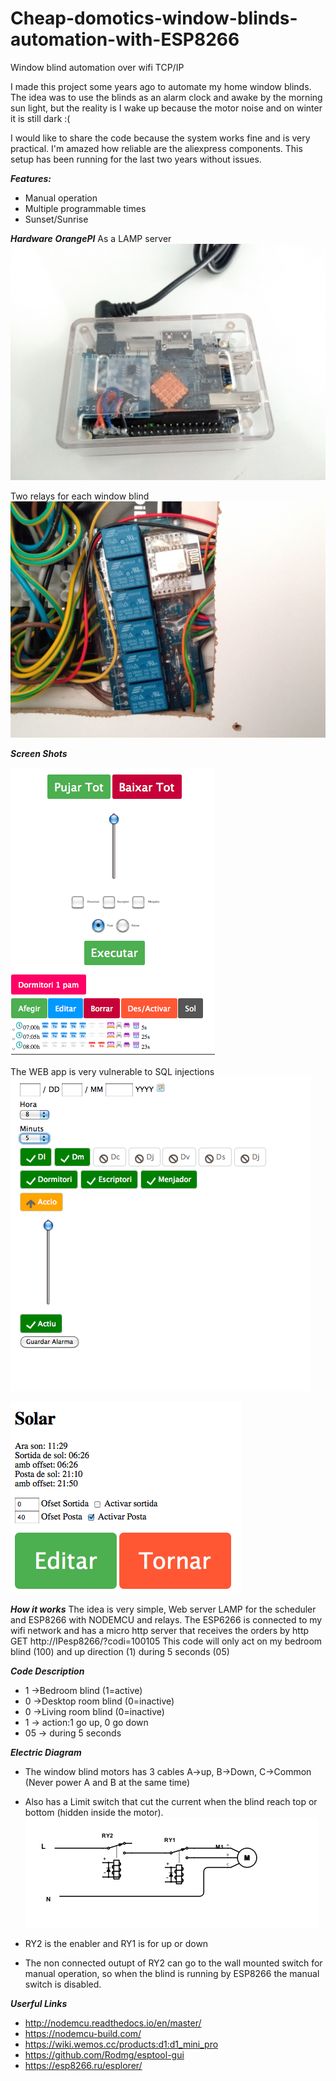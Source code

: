 # Cheap-domotics-window-blinds-automation-with-ESP8266
Window blind automation over wifi TCP/IP

I made this project some years ago to automate my home window blinds. The idea was to use the blinds as an alarm clock and awake by the morning sun light, but the reality is I wake up because the motor noise and on winter it is still dark :(

I would like to share the code because the system works fine and is very practical. I'm amazed how reliable are the aliexpress components. This setup has been running for the last two years without issues.

***Features:***
- Manual operation
- Multiple programmable times
- Sunset/Sunrise

***Hardware***
***OrangePI***
As a LAMP server
![OrangePI](https://raw.githubusercontent.com/lobernat/Cheap-domotics-window-blinds-automation-with-ESP8266/master/screenshots/OrangePI.jpg)

Two relays for each window blind
![Relays](https://raw.githubusercontent.com/lobernat/Cheap-domotics-window-blinds-automation-with-ESP8266/master/screenshots/esp8266_relay.jpg)

***Screen Shots***

![Main screeen](https://raw.githubusercontent.com/lobernat/Cheap-domotics-window-blinds-automation-with-ESP8266/master/screenshots/main.png)

The WEB app is very vulnerable to SQL injections
![Main screeen](https://raw.githubusercontent.com/lobernat/Cheap-domotics-window-blinds-automation-with-ESP8266/master/screenshots/scheduler.png)

![Main screeen](https://raw.githubusercontent.com/lobernat/Cheap-domotics-window-blinds-automation-with-ESP8266/master/screenshots/solar.png)


***How it works***
The idea is very simple, Web server LAMP for the scheduler and ESP8266 with NODEMCU and relays.
The ESP6266 is connected to my wifi network and has a micro http server that receives the orders by http GET
http://IPesp8266/?codi=100105
This code will only act on my bedroom blind (100) and up direction (1) during 5 seconds (05)

***Code Description***
- 1 ->Bedroom blind (1=active)
- 0 ->Desktop room blind (0=inactive)
- 0 ->Living room blind (0=inactive)
- 1 -> action:1 go up, 0 go down
- 05 -> during 5 seconds


***Electric Diagram***
- The window blind motors has 3 cables A->up, B->Down, C->Common (Never power A and B at the same time)
- Also has a Limit switch that cut the current when the blind reach top or bottom (hidden inside the motor).
![Main screeen](https://raw.githubusercontent.com/lobernat/Cheap-domotics-window-blinds-automation-with-ESP8266/master/screenshots/motor_diagram.png)

- RY2 is the enabler and RY1 is for up or down
- The non connected outupt of RY2 can go to the wall mounted switch for manual operation, so when the blind is running by ESP8266 the manual switch is disabled.

***Userful Links***
- http://nodemcu.readthedocs.io/en/master/
- https://nodemcu-build.com/
- https://wiki.wemos.cc/products:d1:d1_mini_pro
- https://github.com/Rodmg/esptool-gui
- https://esp8266.ru/esplorer/
